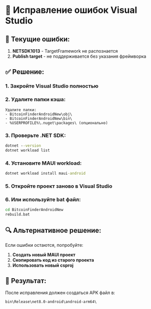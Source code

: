 # 🔧 Исправление ошибок Visual Studio

## 🚨 Текущие ошибки:
1. **NETSDK1013** - TargetFramework не распознается
2. **Publish target** - не поддерживается без указания фреймворка

## ✅ Решение:

### 1. **Закройте Visual Studio полностью**

### 2. **Удалите папки кэша:**
```
Удалите папки:
- BitcoinFinderAndroidNew\obj\
- BitcoinFinderAndroidNew\bin\
- %USERPROFILE%\.nuget\packages\ (опционально)
```

### 3. **Проверьте .NET SDK:**
```cmd
dotnet --version
dotnet workload list
```

### 4. **Установите MAUI workload:**
```cmd
dotnet workload install maui-android
```

### 5. **Откройте проект заново в Visual Studio**

### 6. **Или используйте bat файл:**
```cmd
cd BitcoinFinderAndroidNew
rebuild.bat
```

## 🔍 Альтернативное решение:

Если ошибки остаются, попробуйте:

1. **Создать новый MAUI проект**
2. **Скопировать код из старого проекта**
3. **Использовать новый csproj**

## 📱 Результат:
После исправления должен создаться APK файл в:
```
bin\Release\net8.0-android\android-arm64\
``` 